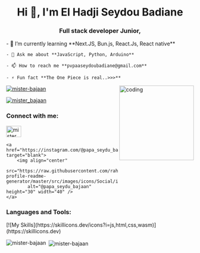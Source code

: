 <h1 align="center">Hi 👋, I'm El Hadji Seydou Badiane</h1>
<h3 align="center">Full stack developer Junior,</h3>
    - 🌱 I’m currently learning **Next.JS, Bun.js, React.Js, React native**

    - 💬 Ask me about **JavaScript, Python, Arduino**

    - 📫 How to reach me **pvpaaseydoubadiane@gmail.com**

    - ⚡ Fun fact **The One Piece is real..>>>**
<img align="right" alt="coding" width="200" src="https://media1.tenor.com/m/UttC4AITYR4AAAAd/full-stack-developer.gif">

<p align="left">
    <a href="https://github.com/ryo-ma/github-profile-trophy">
        <img src="https://github-profile-trophy.vercel.app/?username=mister-bajaan" alt="mister-bajaan" />
    </a>
</p>

<p align="left">
    <a href="https://twitter.com/mister_bajaan" target="blank">
        <img src="https://img.shields.io/twitter/follow/mister_bajaan?logo=twitter&style=for-the-badge"
            alt="mister_bajaan" />
    </a>
</p>



<h3 align="left">Connect with me:</h3>
<p align="left">
    <a href="https://twitter.com/mister_bajaan" target="blank">
        <img align="center"
            src="https://raw.githubusercontent.com/rahuldkjain/github-profile-readme-generator/master/src/images/icons/Social/twitter.svg"
            alt="mister_bajaan" height="30" width="40" />
    </a>

    <a href="https://instagram.com/@papa_seydu_bajaan" target="blank">
        <img align="center"
            src="https://raw.githubusercontent.com/rahuldkjain/github-profile-readme-generator/master/src/images/icons/Social/instagram.svg"
            alt="@papa_seydu_bajaan" height="30" width="40" />
    </a>
</p>

<h3 align="left">Languages and Tools:</h3>
[![My Skills](https://skillicons.dev/icons?i=js,html,css,wasm)](https://skillicons.dev)

<p><img align="left"
        src="https://github-readme-stats.vercel.app/api/top-langs?username=mister-bajaan&show_icons=true&locale=en&layout=compact"
        alt="mister-bajaan" /></p>

<p>&nbsp;<img align="center"
        src="https://github-readme-stats.vercel.app/api?username=mister-bajaan&show_icons=true&locale=en"
        alt="mister-bajaan" /></p>
